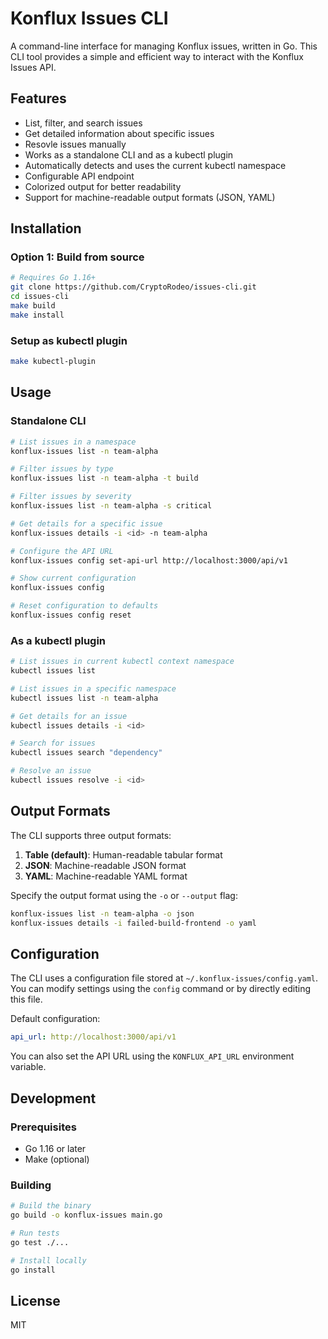 # Konflux Issues CLI

A command-line interface for managing Konflux issues, written in Go. This CLI tool provides a simple and efficient way to interact with the Konflux Issues API.

## Features

- List, filter, and search issues
- Get detailed information about specific issues
- Resovle issues manually
- Works as a standalone CLI and as a kubectl plugin
- Automatically detects and uses the current kubectl namespace
- Configurable API endpoint
- Colorized output for better readability
- Support for machine-readable output formats (JSON, YAML)

## Installation

### Option 1: Build from source

```bash
# Requires Go 1.16+
git clone https://github.com/CryptoRodeo/issues-cli.git
cd issues-cli
make build
make install
```

### Setup as kubectl plugin

```bash
make kubectl-plugin
```

## Usage

### Standalone CLI

```bash
# List issues in a namespace
konflux-issues list -n team-alpha

# Filter issues by type
konflux-issues list -n team-alpha -t build

# Filter issues by severity
konflux-issues list -n team-alpha -s critical

# Get details for a specific issue
konflux-issues details -i <id> -n team-alpha

# Configure the API URL
konflux-issues config set-api-url http://localhost:3000/api/v1

# Show current configuration
konflux-issues config

# Reset configuration to defaults
konflux-issues config reset
```

### As a kubectl plugin

```bash
# List issues in current kubectl context namespace
kubectl issues list

# List issues in a specific namespace
kubectl issues list -n team-alpha

# Get details for an issue
kubectl issues details -i <id>

# Search for issues
kubectl issues search "dependency"

# Resolve an issue
kubectl issues resolve -i <id>
```

## Output Formats

The CLI supports three output formats:

1. **Table (default)**: Human-readable tabular format
2. **JSON**: Machine-readable JSON format
3. **YAML**: Machine-readable YAML format

Specify the output format using the `-o` or `--output` flag:

```bash
konflux-issues list -n team-alpha -o json
konflux-issues details -i failed-build-frontend -o yaml
```

## Configuration

The CLI uses a configuration file stored at `~/.konflux-issues/config.yaml`. You can modify settings using the `config` command or by directly editing this file.

Default configuration:
```yaml
api_url: http://localhost:3000/api/v1
```

You can also set the API URL using the `KONFLUX_API_URL` environment variable.

## Development

### Prerequisites

- Go 1.16 or later
- Make (optional)

### Building

```bash
# Build the binary
go build -o konflux-issues main.go

# Run tests
go test ./...

# Install locally
go install
```

## License

MIT
